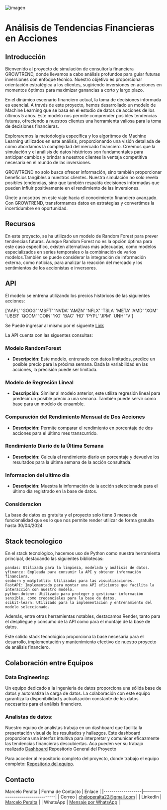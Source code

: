![imagen](https://github.com/Tato2013/ProyectoNoCountryML/assets/101934772/018322db-192d-4c44-8725-35c0dab4844b)

# Análisis de Tendencias Financieras en Acciones




## Introducción 

Bienvenido al proyecto de simulación de consultoría financiera GROWTREND, donde llevamos a cabo análisis profundos para guiar futuras inversiones con enfoque técnico. Nuestro objetivo es proporcionar orientación estratégica a los clientes, sugiriendo inversiones en acciones en momentos óptimos para maximizar ganancias a corto y largo plazo.

En el dinámico escenario financiero actual, la toma de decisiones informada es esencial. A través de este proyecto, hemos desarrollado un modelo de Machine Learning que se basa en el estudio de datos de acciones de los últimos 5 años. Este modelo nos permite comprender posibles tendencias futuras, ofreciendo a nuestros clientes una herramienta valiosa para la toma de decisiones financieras.

Exploraremos la metodología específica y los algoritmos de Machine Learning utilizados en este análisis, proporcionando una visión detallada de cómo abordamos la complejidad del mercado financiero. Creemos que la simulación y el análisis de datos históricos son fundamentales para anticipar cambios y brindar a nuestros clientes la ventaja competitiva necesaria en el mundo de las inversiones.

GROWTREND no solo busca ofrecer información, sino también proporcionar beneficios tangibles a nuestros clientes. Nuestra simulación no solo revela posibles tendencias, sino que también respalda decisiones informadas que pueden influir positivamente en el rendimiento de las inversiones.

Únete a nosotros en este viaje hacia el conocimiento financiero avanzado. Con GROWTREND, transformamos datos en estrategias y convertimos la incertidumbre en oportunidad.

## Recursos

En este proyecto, se ha utilizado un modelo de Random Forest para prever tendencias futuras. Aunque Random Forest no es la opción óptima para este caso específico, existen alternativas más adecuadas,
como modelos especializados en series temporales o la combinación de varios modelos.También se puede considerar la integración de información externa, como noticias, para analizar la reacción del mercado
y los sentimientos de los accionistas e inversores.

## API 
El modelo se entrena utilizando los precios históricos de las siguientes acciones:

['AAPL' 'GOOG' 'MSFT' 'NVDA' 'AMZN' 'NFLX' 'TSLA' 'META' 'AMD' 'XOM' 'UBER' 'QCOM' 'COIN' 'KO' 'BAC' 'HD' 'PYPL' 'JPM' 'UNH' 'V']

Se Puede ingresar al mismo por el siguente [Link](https://proyectonocountryml.onrender.com/docs)

La API cuenta con las siguentes consultas:

### Modelo RandomForest

- **Descripción:** Este modelo, entrenado con datos limitados, predice un posible precio para la próxima semana. Dada la variabilidad en las acciones, la precisión puede ser limitada.

### Modelo de Regresión Lineal

- **Descripción:** Similar al modelo anterior, este utiliza regresión lineal para predecir un posible precio a una semana. También puede servir como base para un modelo de ensamble.

### Comparación del Rendimiento Mensual de Dos Acciones

- **Descripción:** Permite comparar el rendimiento en porcentaje de dos acciones para el último mes transcurrido.

### Rendimiento Diario de la Última Semana

- **Descripción:** Calcula el rendimiento diario en porcentaje y devuelve los resultados para la última semana de la acción consultada.

### Informacion del ultimo dia

- **Descripción:** Muestra la información de la acción seleccionada para el último día registrado en la base de datos.


### Consideracion

La base de datos es gratuita y el proyecto solo tiene 3 meses de funcionalidad que es lo que nos permite render utilizar de forma gratuita hasta 30/04/2024

## Stack tecnologico

En el stack tecnológico, hacemos uso de Python como nuestra herramienta principal, destacando las siguientes bibliotecas:

    pandas: Utilizada para la limpieza, modelado y análisis de datos.
    yfinance: Empleada para consumir la API y obtener información financiera.
    seaborn y matplotlib: Utilizadas para las visualizaciones.
    FastAPI: Implementado para montar una API eficiente que facilita la interacción con nuestro modelo.
    python-dotenv: Utilizado para proteger y gestionar información sensible, como credenciales para la base de datos.
    scikit-learn: Utilizado para la implementación y entrenamiento del modelo seleccionado.

Además, entre otras herramientas notables, destacamos Render, tanto para el despliegue y consumo de la API como para el montaje de la base de datos.

Este sólido stack tecnológico proporciona la base necesaria para el desarrollo, implementación y mantenimiento efectivo de nuestro proyecto de análisis financiero.

## Colaboración entre Equipos

### Data Engineering:
Un equipo dedicado a la ingeniería de datos proporciona una sólida base de datos y automatiza la carga de datos. La colaboración con este equipo garantiza la disponibilidad y actualización constante de los datos necesarios para el análisis financiero.

### Analistas de datos:
Nuestro equipo de analistas trabaja en un dashboard que facilita la presentación visual de los resultados y hallazgos. Este dashboard proporciona una interfaz intuitiva para interpretar y comunicar eficazmente las tendencias financieras descubiertas.
Aca pueden ver su trabajo realizado [Dashboard](https://www.novypro.com/project/dashboard-de-análisis-de-tendencias-de-acciones)
Repositorio General del Proyecto

Para acceder al repositorio completo del proyecto, donde trabajo el equipo completo: [Repositorio del equipo](https://github.com/No-Country/c16-96-m-data-bi).

## Contacto
Marcelo Peralta
| Forma de Contacto | Enlace                           |
|-------------------|----------------------------------|
| Correo            | [cheloperalta22@gmail.com](mailto:cheloperalta22@gmail.com)     |
| LinkedIn          | [Marcelo Peralta](https://www.linkedin.com/in/marcelo-peralta2) |
| WhatsApp          | [Mensaje por WhatsApp](https://wa.me/+5492616325753)  |

